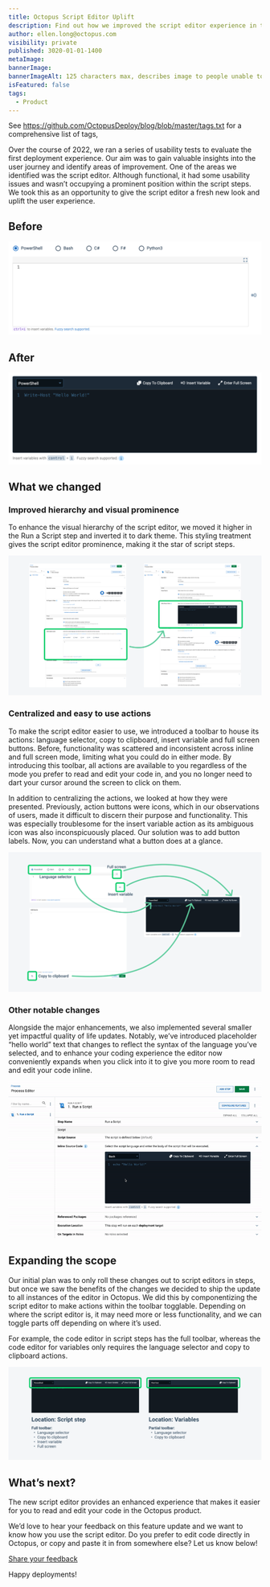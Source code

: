 ```yaml
---
title: Octopus Script Editor Uplift
description: Find out how we improved the script editor experience in the Octopus Deploy product.
author: ellen.long@octopus.com
visibility: private
published: 3020-01-01-1400
metaImage: 
bannerImage: 
bannerImageAlt: 125 characters max, describes image to people unable to see it.
isFeatured: false
tags: 
  - Product
---
```


See https://github.com/OctopusDeploy/blog/blob/master/tags.txt for a comprehensive list of tags,

Over the course of 2022, we ran a series of usability tests to evaluate the first deployment experience. Our aim was to gain valuable insights into the user journey and identify areas of improvement. One of the areas we identified was the script editor. Although functional, it had some usability issues and wasn’t occupying a prominent position within the script steps. We took this as an opportunity to give the script editor a fresh new look and uplift the user experience.


## Before
![Screenshot of the previous script editor.](blogimage-scripteditorbefore-2023.png "width=500")


## After
![Screenshot of the new dark theme script editor.](blogimage-scripteditorafter-2023.png "width=500")

## What we changed

### Improved hierarchy and visual prominence
To enhance the visual hierarchy of the script editor, we moved it higher in the Run a Script step and inverted it to dark theme. This styling treatment gives the script editor prominence, making it the star of script steps.

![Before and after screenshots comparing the previous and current placement of the script editor in the Run a Script deployment process step.](blogimage-scriptplacement-2023.png "width=500")


### Centralized and easy to use actions
To make the script editor easier to use, we introduced a toolbar to house its actions: language selector, copy to clipboard, insert variable and full screen buttons. Before, functionality was scattered and inconsistent across inline and full screen mode, limiting what you could do in either mode. By introducing this toolbar, all actions are available to you regardless of the mode you prefer to read and edit your code in, and you no longer need to dart your cursor around the screen to click on them.

In addition to centralizing the actions, we looked at how they were presented. Previously, action buttons were icons, which in our observations of users, made it difficult to discern their purpose and functionality. This was especially troublesome for the insert variable action as its ambiguous icon was also inconspicuously placed. Our solution was to add button labels. Now, you can understand what a button does at a glance.

![Screenshots showing the before and after placement of script editor actions.](blogimage-scripttoolbar-2023.png "width=500")


### Other notable changes
Alongside the major enhancements, we also implemented several smaller yet impactful quality of life updates. Notably, we’ve introduced placeholder “hello world” text that changes to reflect the syntax of the language you’ve selected, and to enhance your coding experience the editor now conveniently expands when you click into it to give you more room to read and edit your code inline.

![Gif shows the script editor expands when it is clicked, and placeholder “Hello World” syntax changes when a different coding language is selected.](bloggif-scriptexpand-2023.gif "width=500")


## Expanding the scope
Our initial plan was to only roll these changes out to script editors in steps, but once we saw the benefits of the changes we decided to ship the update to all instances of the editor in Octopus. We did this by componentizing the script editor to make actions within the toolbar togglable. Depending on where the script editor is, it may need more or less functionality, and we can toggle parts off depending on where it’s used. 

For example, the code editor in script steps has the full toolbar, whereas the code editor for variables only requires the language selector and copy to clipboard actions.

![Screenshots comparing two versions of the script editor's toolbar. The first shows the script editor with all the toolbar actions, the second shows less actions.](blogimage-scriptcomponentization-2023.png "width=500")

## What’s next?

The new script editor provides an enhanced experience that makes it easier for you to read and edit your code in the Octopus product. 

We’d love to hear your feedback on this feature update and we want to know how you use the script editor. Do you prefer to edit code directly in Octopus, or copy and paste it in from somewhere else? Let us know below!

<span><a class="btn btn-success" href="https://octopusdeploy.typeform.com/to/bJfRWHyf" target="_blank">Share your feedback</a></span>

Happy deployments!
